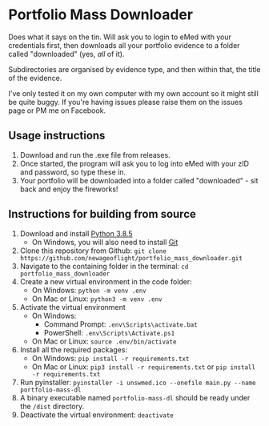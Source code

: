 # Portfolio Mass Downloader

Does what it says on the tin. Will ask you to login to eMed with your credentials first, then downloads all your portfolio evidence to a folder called "downloaded" (yes, *all* of it).

Subdirectories are organised by evidence type, and then within that, the title of the evidence.

I've only tested it on my own computer with my own account so it might still be quite buggy. If you're having issues please raise them on the issues page or PM me on Facebook.

## Usage instructions

1. Download and run the .exe file from releases.
2. Once started, the program will ask you to log into eMed with your zID and password, so type these in.
3. Your portfolio will be downloaded into a folder called "downloaded" - sit back and enjoy the fireworks!

## Instructions for building from source

1. Download and install [Python 3.8.5](https://www.python.org/downloads/release/python-385/)
    - On Windows, you will also need to install [Git](https://git-scm.com/downloads)
2. Clone this repository from Github: `git clone https://github.com/newageoflight/portfolio_mass_downloader.git`
3. Navigate to the containing folder in the terminal: `cd portfolio_mass_downloader`
4. Create a new virtual environment in the code folder:
    - On Windows: `python -m venv .env`
    - On Mac or Linux: `python3 -m venv .env`
5. Activate the virtual environment
    - On Windows:
        - Command Prompt: `.env\Scripts\activate.bat`
        - PowerShell: `.env\Scripts\Activate.ps1`
    - On Mac or Linux: `source .env/bin/activate`
6. Install all the required packages:
    - On Windows: `pip install -r requirements.txt`
    - On Mac or Linux: `pip3 install -r requirements.txt` or `pip install -r requirements.txt`
7. Run pyinstaller: `pyinstaller -i unswmed.ico --onefile main.py --name portfolio-mass-dl`
8. A binary executable named `portfolio-mass-dl` should be ready under the `/dist` directory.
9. Deactivate the virtual environment: `deactivate`
